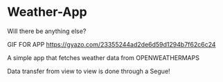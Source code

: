 # Weather-App
Will there be anything else?

GIF FOR APP https://gyazo.com/23355244ad2de6d59d1294b7f62c6c24

A simple app that fetches weather data from OPENWEATHERMAPS

Data transfer from view to view is done through a Segue!
